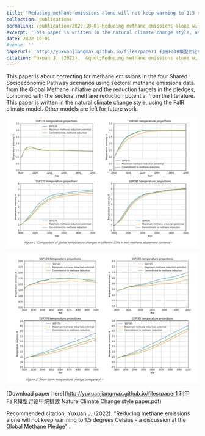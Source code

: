 ```yaml
---
title: "Reducing methane emissions alone will not keep warming to 1.5 degrees Celsius - a discussion at the Global Methane Pledge"
collection: publications
permalink: /publication/2022-10-01-Reducing methane emissions alone will not keep warming to 1.5 degrees Celsius - a discussion at the Global Methane Pledge
excerpt: 'This paper is written in the natural climate change style, using the FaIR climate model. Other models are left for future work.'
date: 2022-10-01
#venue: ''
paperurl: 'http://yuxuanjiangmax.github.io/files/paper1 利用FaIR模型讨论甲烷排放 Nature Climate Change style paper.pdf'
citation: Yuxuan J. (2022).  &quot;Reducing methane emissions alone will not keep warming to 1.5 degrees Celsius - a discussion at the Global Methane Pledge.&quot.'
---
```

This paper is about correcting for methane emissions in the four Shared Socioeconomic Pathway scenarios using sectoral methane emissions data from the Global Methane Initiative and the reduction targets in the pledges, combined with the sectoral methane reduction potential from the literature. This paper is written in the natural climate change style, using the FaIR climate model. Other models are left for future work.

![p1figure1](/images/p1figure1.png)

![p1figure2](/images/p1figure2.png)

[Download paper here](http://yuxuanjiangmax.github.io/files/paper1 利用FaIR模型讨论甲烷排放 Nature Climate Change style paper.pdf)

Recommended citation: Yuxuan J. (2022). "Reducing methane emissions alone will not keep warming to 1.5 degrees Celsius - a discussion at the Global Methane Pledge" .